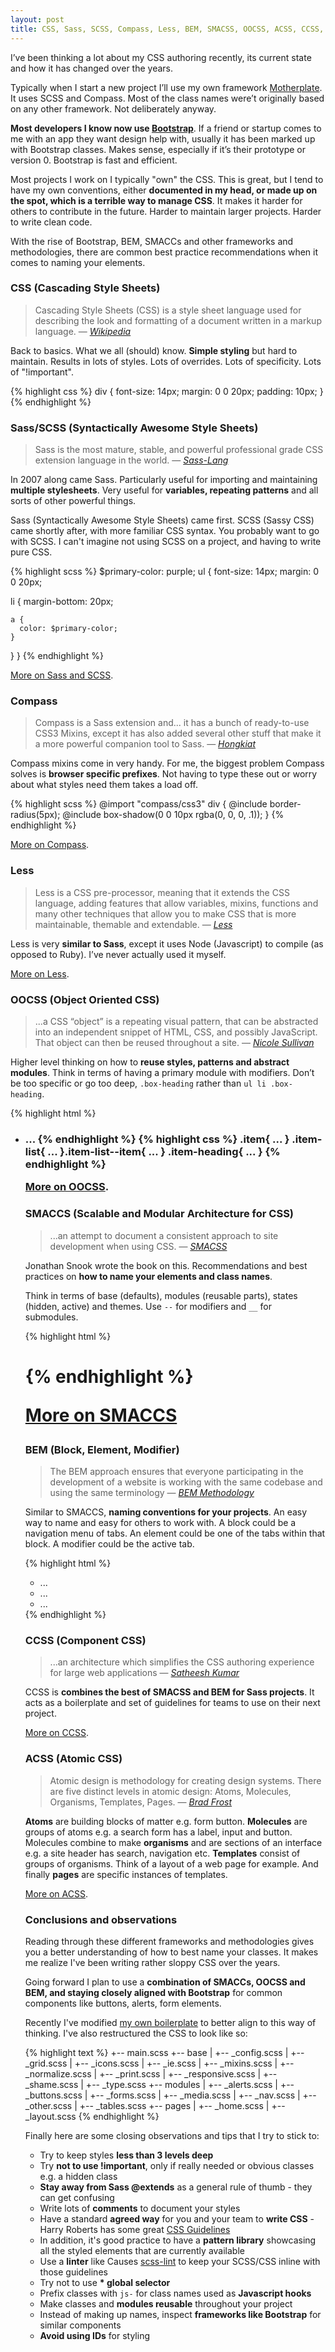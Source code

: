 ```yaml
---
layout: post
title: CSS, Sass, SCSS, Compass, Less, BEM, SMACSS, OOCSS, ACSS, CCSS, WTFSS?
---
```


I’ve been thinking a lot about my CSS authoring recently, its current state and how it has changed over the years.

Typically when I start a new project I’ll use my own framework [Motherplate](https://github.com/leemunroe/motherplate). It uses SCSS and Compass. Most of the class names were’t originally based on any other framework. Not deliberately anyway.

**Most developers I know now use [Bootstrap](http://getbootstrap.com/)**. If a friend or startup comes to me with an app  they want design help with, usually it has been marked up with Bootstrap classes. Makes sense, especially if it’s their prototype or version 0. Bootstrap is fast and efficient.

Most projects I work on I typically "own" the CSS. This is great, but I tend to have my own conventions, either **documented in my head, or made up on the spot, which is a terrible way to manage CSS**. It makes it harder for others to contribute in the future. Harder to maintain larger projects. Harder to write clean code.

With the rise of Bootstrap, BEM, SMACCs and other frameworks and methodologies, there are common best practice recommendations when it comes to naming your elements.

### CSS (Cascading Style Sheets)

> Cascading Style Sheets (CSS) is a style sheet language used for describing the look and formatting of a document written in a markup language.
> — <cite>[Wikipedia](http://en.wikipedia.org/wiki/Cascading_Style_Sheets)</cite>

Back to basics. What we all (should) know. **Simple styling** but hard to maintain. Results in lots of styles. Lots of overrides. Lots of specificity. Lots of "!important".

{% highlight css %}
div {
  font-size: 14px;
  margin: 0 0 20px;
  padding: 10px;
}
{% endhighlight %}

### Sass/SCSS (Syntactically Awesome Style Sheets)

> Sass is the most mature, stable, and powerful professional grade CSS extension language in the world.
> — <cite><a href="http://sass-lang.com/">Sass-Lang</a></cite>

In 2007 along came Sass. Particularly useful for importing and maintaining **multiple stylesheets**. Very useful for **variables, repeating patterns** and all sorts of other powerful things.

Sass (Syntactically Awesome Style Sheets) came first. SCSS (Sassy CSS) came shortly after, with more familiar CSS syntax. You probably want to go with SCSS. I can't imagine not using SCSS on a project, and having to write pure CSS.

{% highlight scss %}
$primary-color: purple;
ul {
  font-size: 14px;
  margin: 0 0 20px;

  li {
    margin-bottom: 20px;

    a {
      color: $primary-color;
    }
  }
}
{% endhighlight %}

[More on Sass and SCSS](http://sass-lang.com/).

### Compass

> Compass is a Sass extension and... it has a bunch of ready-to-use CSS3 Mixins, except it has also added several other stuff that make it a more powerful companion tool to Sass.
> — <cite><a href="http://www.hongkiat.com/blog/saas-compass/">Hongkiat</a></cite>

Compass mixins come in very handy. For me, the biggest problem Compass solves is **browser specific prefixes**. Not having to type these out or worry about what styles need them takes a load off.

{% highlight scss %}
@import "compass/css3"
div {
  @include border-radius(5px);
  @include box-shadow(0 0 10px rgba(0, 0, 0, .1));
}
{% endhighlight %}

[More on Compass](http://compass-style.org/).

### Less

> Less is a CSS pre-processor, meaning that it extends the CSS language, adding features that allow variables, mixins, functions and many other techniques that allow you to make CSS that is more maintainable, themable and extendable.
> — <cite><a href="http://lesscss.org/">Less</a></cite>

Less is very **similar to Sass**, except it uses Node (Javascript) to compile (as opposed to Ruby). I’ve never actually used it myself.

[More on Less](http://lesscss.org/).

### OOCSS (Object Oriented CSS)

> ...a CSS “object” is a repeating visual pattern, that can be abstracted into an independent snippet of HTML, CSS, and possibly JavaScript. That object can then be reused throughout a site.
> — <cite><a href="https://github.com/stubbornella/oocss/wiki">Nicole Sullivan</a></cite>

Higher level thinking on how to **reuse styles, patterns and abstract modules**. Think in terms of having a primary module with modifiers. Don’t be too specific or go too deep, `.box-heading` rather than `ul li .box-heading`.

{% highlight html %}
<div class="item">
  <ul class="item-list">
    <li class="item-list--item">
      <h3 class="item-heading">...
{% endhighlight %}
{% highlight css %}
.item{
  ...
}
.item-list{
  ...
}.item-list--item{
  ...
}
.item-heading{
  ...
}
{% endhighlight %}

<a href="http://appendto.com/2014/04/oocss/">More on OOCSS</a>.

### SMACCS (Scalable and Modular Architecture for CSS)

> ...an attempt to document a consistent approach to site development when using CSS.
> — <cite><a href="https://smacss.com/">SMACSS</a></cite>

Jonathan Snook wrote the book on this. Recommendations and best practices on **how to name your elements and class names**.

Think in terms of base (defaults), modules (reusable parts), states (hidden, active) and themes. Use `--` for modifiers and `__` for submodules.

{% highlight html %}
<div class=“container”>
  <div class=“container-header”>
    <div class=“container-header__title”>
      <h1 class=“container-header__title--home”>
{% endhighlight %}

<a href="https://smacss.com/">More on SMACCS</a>

### BEM (Block, Element, Modifier)

> The BEM approach ensures that everyone participating in the development of a website is working with the same codebase and using the same terminology
> — <cite><a href="https://bem.info/method/">BEM Methodology</a></cite>

Similar to SMACCS, **naming conventions for your projects**. An easy way to name and easy for others to work with. A block could be a navigation menu of tabs. An element could be one of the tabs within that block. A modifier could be the active tab.

{% highlight html %}
<ul class="menu">
  <li class="menu__item">...</li>
  <li class="menu__item_state_current">...</li>
  <li class="menu__item">...</li>
</ul>
{% endhighlight %}

### CCSS (Component CSS)

> ...an architecture which simplifies the CSS authoring experience for large web applications
> — <cite><a href="https://github.com/sathify/CCSS">Satheesh Kumar</a></cite>

CCSS is **combines the best of SMACSS and BEM for Sass projects**. It acts as a boilerplate and set of guidelines for teams to use on their next project.

<a href="https://github.com/sathify/CCSS">More on CCSS</a>.

### ACSS (Atomic CSS)

> Atomic design is methodology for creating design systems. There are five distinct levels in atomic design: Atoms, Molecules, Organisms, Templates, Pages.
> — <cite><a href="http://bradfrost.com/blog/post/atomic-web-design/">Brad Frost</a></cite>

**Atoms** are building blocks of matter e.g. form button. **Molecules** are groups of atoms e.g. a search form has a label, input and button. Molecules combine to make **organisms** and are sections of an interface e.g. a site header has search, navigation etc. **Templates** consist of groups of organisms. Think of a layout of a web page for example. And finally **pages** are specific instances of templates.

<a href="http://patternlab.io/about.html">More on ACSS</a>.

### Conclusions and observations

Reading through these different frameworks and methodologies gives you a better understanding of how to best name your classes. It makes me realize I've been writing rather sloppy CSS over the years.

Going forward I plan to use a **combination of SMACCs, OOCSS and BEM, and staying closely aligned with Bootstrap** for common components like buttons, alerts, form elements.

Recently I've modified [my own boilerplate](https://github.com/leemunroe/motherplate) to better align to this way of thinking. I've also restructured the CSS to look like so:

{% highlight text %}
+-- main.scss
+-- base
|   +-- _config.scss
|   +-- _grid.scss
|   +-- _icons.scss
|   +-- _ie.scss
|   +-- _mixins.scss
|   +-- _normalize.scss
|   +-- _print.scss
|   +-- _responsive.scss
|   +-- _shame.scss
|   +-- _type.scss
+-- modules
|   +-- _alerts.scss
|   +-- _buttons.scss
|   +-- _forms.scss
|   +-- _media.scss
|   +-- _nav.scss
|   +-- _other.scss
|   +-- _tables.scss
+-- pages
|   +-- _home.scss
|   +-- _layout.scss
{% endhighlight %}

Finally here are some closing observations and tips that I try to stick to:

* Try to keep styles **less than 3 levels deep**
* Try **not to use !important**, only if really needed or obvious classes e.g. a hidden class
* **Stay away from Sass @extends** as a general rule of thumb - they can get confusing
* Write lots of **comments** to document your styles
* Have a standard **agreed way** for you and your team to **write CSS** - Harry Roberts has some great [CSS Guidelines](http://cssguidelin.es/)
* In addition, it's good practice to have a **pattern library** showcasing all the styled elements that are currently available
* Use a **linter** like Causes [scss-lint](https://github.com/causes/scss-lint) to keep your SCSS/CSS inline with those guidelines
* Try not to use **&#42; global selector**
* Prefix classes with `js-` for class names used as **Javascript hooks**
* Make classes and **modules reusable** throughout your project
* Instead of making up names, inspect **frameworks like Bootstrap** for similar components
* **Avoid using IDs** for styling

